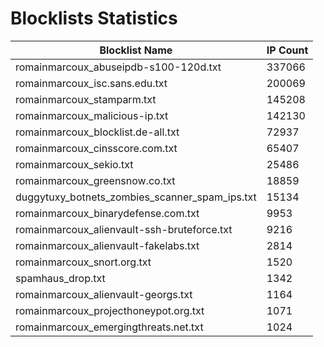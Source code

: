 # Blocklists Statistics
| Blocklist Name | IP Count |
|----|----|
| romainmarcoux_abuseipdb-s100-120d.txt | 337066 |
| romainmarcoux_isc.sans.edu.txt | 200069 |
| romainmarcoux_stamparm.txt | 145208 |
| romainmarcoux_malicious-ip.txt | 142130 |
| romainmarcoux_blocklist.de-all.txt | 72937 |
| romainmarcoux_cinsscore.com.txt | 65407 |
| romainmarcoux_sekio.txt | 25486 |
| romainmarcoux_greensnow.co.txt | 18859 |
| duggytuxy_botnets_zombies_scanner_spam_ips.txt | 15134 |
| romainmarcoux_binarydefense.com.txt | 9953 |
| romainmarcoux_alienvault-ssh-bruteforce.txt | 9216 |
| romainmarcoux_alienvault-fakelabs.txt | 2814 |
| romainmarcoux_snort.org.txt | 1520 |
| spamhaus_drop.txt | 1342 |
| romainmarcoux_alienvault-georgs.txt | 1164 |
| romainmarcoux_projecthoneypot.org.txt | 1071 |
| romainmarcoux_emergingthreats.net.txt | 1024 |
